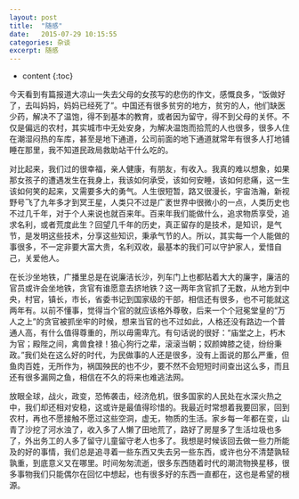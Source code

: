 ```yaml
---
layout: post
title:  "随感"
date:   2015-07-29 10:15:55
categories: 杂谈
excerpt: 随感
---
```


* content
{:toc}

今天看到有篇报道大凉山一失去父母的女孩写的悲伤的作文，感慨良多，“饭做好了，去叫妈妈，妈妈已经死了”。中国还有很多贫穷的地方，贫穷的人，他们缺医少药，解决不了温饱，得不到基本的教育，或者因为留守，得不到父母的关怀。不仅是偏远的农村，其实城市中无处安身，为解决温饱而拾荒的人也很多，很多人住在潮湿闷热的车库，甚至是地下通道，公司前面的地下通道就常年有很多人打地铺睡在那里，我不知道民政局救助站干什么吃的。

对比起来，我们过的很幸福，亲人健康，有朋友，有收入。我真的难以想象，如果那女孩子的遭遇发生在我身上，我该如何承受，该如何安睡，该如何悲痛，这一生该如何笑的起来，又需要多大的勇气。人生很短暂，路又很漫长，宇宙浩瀚，新视野号飞了九年多才到冥王星，人类只不过是广袤世界中很微小的一点，人类历史也不过几千年，对于个人来说也就百来年。百来年我们能做什么，追求物质享受，追求名利，或者荒度此生？回望几千年的历史，真正留存的是技术，是知识，是气节，是发明这些技术，分享这些知识，秉承气节的人。所以，其实每一个人能做的事很多，不一定非要大富大贵，名利双收，最基本的我们可以守护家人，爱惜自己，关爱他人。

在长沙坐地铁，广播里总是在说廉洁长沙，列车门上也都贴着大大的廉字，廉洁的官员或许会坐地铁，贪官有谁愿意去挤地铁？这一两年贪官抓了无数，从地方到中央，村官，镇长，市长，省委书记到国家级的干部，相信还有很多，也不可能就这两年有。以前不懂事，觉得当个官的就应该格外尊敬，后来一个个冠冕堂皇的“万人之上”的贪官被抓坐牢的时候，想来当官的也不过如此，人格还没有路边一个普通人高，有什么值得尊重的，所以毋需卑亢。有句话说的很好：“庙堂之上，朽木为官；殿陛之间，禽兽食禄！狼心狗行之辈，滚滚当朝；奴颜婢膝之徒，纷纷秉政。”我们处在这么好的时代，为民做事的人还是很多，没有上面说的那么严重，但鱼肉百姓，无所作为，祸国殃民的也不少，要不然不会短短时间查出这么多，而且还有很多漏网之鱼，相信在不久的将来也难逃法网。

放眼全球，战火，政变，恐怖袭击，经济危机，很多国家的人民处在水深火热之中，我们却还相对安稳，这或许是最值得珍惜的。我最近时常想着我要回家，回到农村，再也不愿接触不愿过这些空洞，虚无，物质的生活。家乡每一年都在变，山青了沙挖了河水浊了，收入多了人懒了田地荒了，路好了房屋多了生活垃圾也多了，外出务工的人多了留守儿童留守老人也多了。我想是时候该回去做一些力所能及的好的事情，我们总是追寻着一些东西又失去另一些东西，或许也分不清楚孰轻孰重，到底意义又在哪里。时间匆匆流逝，很多东西随着时代的潮流物换星移，很多事物我们只能偶尔在回忆中想起，也有很多好的东西一直都在，这也是希望的根源。
